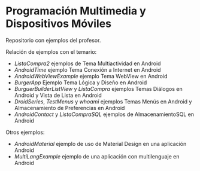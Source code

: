 # Programación Multimedia y Dispositivos Móviles

Repositorio con ejemplos del profesor.


Relación de ejemplos con el temario:

- *ListaCompra2* ejemplos de Tema Multiactividad en Android
- *AndroidTime* ejemplo Tema Conexión a Internet en Android
- *AndroidWebViewExample* ejemplo Tema WebView en Android
- *BurgerApp* Ejemplo Tema Lógica y Diseño en Android
- *BurguerBuilderListView* y *ListaCompra* ejemplos Temas Diálogos en Android y Vista de Lista en Android
- *DroidSeries*, *TestMenus* y *whoami* ejemplos Temas Menús en Android y Almacenamiento de Preferencias en Android
- *AndroidContact* y *ListaCompraSQL* ejemplos de AlmacenamientoSQL en Android


Otros ejemplos:

- *AndroidMaterial* ejemplo de uso de Material Design en una aplicación Android
- *MultiLangExample* ejemplo de una aplicación con multilenguaje en Android

